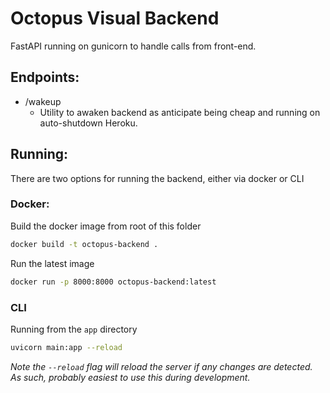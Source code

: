 # Octopus Visual Backend
FastAPI running on gunicorn to handle calls from front-end.

## Endpoints:
* /wakeup
  * Utility to awaken backend as anticipate being cheap and running on auto-shutdown Heroku.

## Running:
There are two options for running the backend, either via docker or CLI
### Docker:
Build the docker image from root of this folder
```bash
docker build -t octopus-backend .
```
Run the latest image
```bash 
docker run -p 8000:8000 octopus-backend:latest
```
### CLI
Running from the `app` directory
```bash 
uvicorn main:app --reload
```
_Note the `--reload` flag will reload the server if any changes are detected. As such, probably easiest to use this during development._